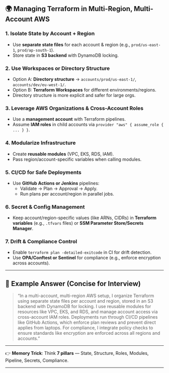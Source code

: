 ## 🌍 Managing Terraform in Multi-Region, Multi-Account AWS

### 1. **Isolate State by Account + Region**

- Use **separate state files** for each account & region (e.g., `prod/us-east-1`, `prod/ap-south-1`).
- Store state in **S3 backend** with DynamoDB locking.
### 2. **Use Workspaces or Directory Structure**
- Option A: **Directory structure** → `accounts/prod/us-east-1/`, `accounts/dev/eu-west-1/`.
- Option B: **Terraform Workspaces** for different environments/regions.
- Directory structure is more explicit and safer for large orgs.
### 3. **Leverage AWS Organizations & Cross-Account Roles**
- Use a **management account** with Terraform pipelines.
- Assume **IAM roles** in child accounts via `provider "aws" { assume_role { ... } }`.
### 4. **Modularize Infrastructure**

- Create **reusable modules** (VPC, EKS, RDS, IAM).
- Pass region/account-specific variables when calling modules.
### 5. **CI/CD for Safe Deployments**
- Use **GitHub Actions or Jenkins** pipelines:
    - Validate → Plan → Approval → Apply.
    - Run plans per account/region in parallel jobs.
### 6. **Secret & Config Management**
- Keep account/region-specific values (like ARNs, CIDRs) in **Terraform variables** (e.g., `.tfvars` files) or **SSM Parameter Store/Secrets Manager**.
### 7. **Drift & Compliance Control**

- Enable `terraform plan -detailed-exitcode` in CI for drift detection.
- Use **OPA/Conftest or Sentinel** for compliance (e.g., enforce encryption across accounts).
---
## 🎯 Example Answer (Concise for Interview)

> “In a multi-account, multi-region AWS setup, I organize Terraform using separate state files per account and region, stored in an S3 backend with DynamoDB for locking. I use reusable modules for resources like VPC, EKS, and RDS, and manage account access via cross-account IAM roles. Deployments run through CI/CD pipelines like GitHub Actions, which enforce plan reviews and prevent direct applies from laptops. For compliance, I integrate policy checks to ensure standards like encryption are enforced across all regions and accounts.”

---

👉 **Memory Trick**: Think **7 pillars** — State, Structure, Roles, Modules, Pipeline, Secrets, Compliance.

---